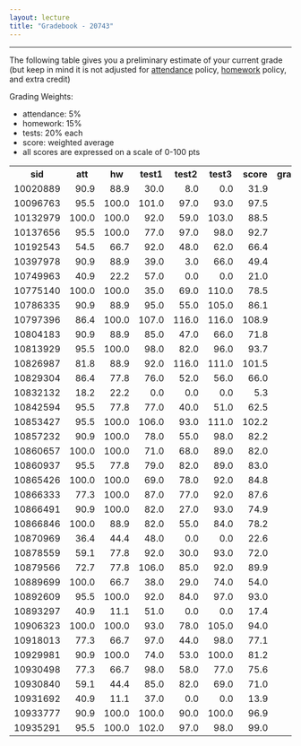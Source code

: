 ```yaml
---
layout: lecture
title: "Gradebook - 20743"
---
```


-----

The following table gives you a preliminary estimate of your current grade (but keep in mind it is not adjusted for <a href="../syllabus#attendance-policy">attendance</a> policy, <a href="../syllabus#hw-policy">homework</a> policy, and extra credit)

Grading Weights:

- attendance: 5%
- homework: 15%
- tests: 20% each
- score: weighted average
- all scores are expressed on a scale of 0-100 pts

<!-- html table generated in R 3.2.3 by xtable 1.8-2 package -->
<!-- Fri May  6 10:54:23 2016 -->
<table >
<tr> <th> sid </th> <th> att </th> <th> hw </th> <th> test1 </th> <th> test2 </th> <th> test3 </th> <th> score </th> <th> grade </th>  </tr>
  <tr> <td align="right"> 10020889 </td> <td align="right"> 90.9 </td> <td align="right"> 88.9 </td> <td align="right"> 30.0 </td> <td align="right"> 8.0 </td> <td align="right"> 0.0 </td> <td align="right"> 31.9 </td> <td align="right"> F </td> </tr>
  <tr> <td align="right"> 10096763 </td> <td align="right"> 95.5 </td> <td align="right"> 100.0 </td> <td align="right"> 101.0 </td> <td align="right"> 97.0 </td> <td align="right"> 93.0 </td> <td align="right"> 97.5 </td> <td align="right"> A </td> </tr>
  <tr> <td align="right"> 10132979 </td> <td align="right"> 100.0 </td> <td align="right"> 100.0 </td> <td align="right"> 92.0 </td> <td align="right"> 59.0 </td> <td align="right"> 103.0 </td> <td align="right"> 88.5 </td> <td align="right"> B </td> </tr>
  <tr> <td align="right"> 10137656 </td> <td align="right"> 95.5 </td> <td align="right"> 100.0 </td> <td align="right"> 77.0 </td> <td align="right"> 97.0 </td> <td align="right"> 98.0 </td> <td align="right"> 92.7 </td> <td align="right"> A </td> </tr>
  <tr> <td align="right"> 10192543 </td> <td align="right"> 54.5 </td> <td align="right"> 66.7 </td> <td align="right"> 92.0 </td> <td align="right"> 48.0 </td> <td align="right"> 62.0 </td> <td align="right"> 66.4 </td> <td align="right"> D </td> </tr>
  <tr> <td align="right"> 10397978 </td> <td align="right"> 90.9 </td> <td align="right"> 88.9 </td> <td align="right"> 39.0 </td> <td align="right"> 3.0 </td> <td align="right"> 66.0 </td> <td align="right"> 49.4 </td> <td align="right"> F </td> </tr>
  <tr> <td align="right"> 10749963 </td> <td align="right"> 40.9 </td> <td align="right"> 22.2 </td> <td align="right"> 57.0 </td> <td align="right"> 0.0 </td> <td align="right"> 0.0 </td> <td align="right"> 21.0 </td> <td align="right"> F </td> </tr>
  <tr> <td align="right"> 10775140 </td> <td align="right"> 100.0 </td> <td align="right"> 100.0 </td> <td align="right"> 35.0 </td> <td align="right"> 69.0 </td> <td align="right"> 110.0 </td> <td align="right"> 78.5 </td> <td align="right"> C </td> </tr>
  <tr> <td align="right"> 10786335 </td> <td align="right"> 90.9 </td> <td align="right"> 88.9 </td> <td align="right"> 95.0 </td> <td align="right"> 55.0 </td> <td align="right"> 105.0 </td> <td align="right"> 86.1 </td> <td align="right"> B </td> </tr>
  <tr> <td align="right"> 10797396 </td> <td align="right"> 86.4 </td> <td align="right"> 100.0 </td> <td align="right"> 107.0 </td> <td align="right"> 116.0 </td> <td align="right"> 116.0 </td> <td align="right"> 108.9 </td> <td align="right"> A </td> </tr>
  <tr> <td align="right"> 10804183 </td> <td align="right"> 90.9 </td> <td align="right"> 88.9 </td> <td align="right"> 85.0 </td> <td align="right"> 47.0 </td> <td align="right"> 66.0 </td> <td align="right"> 71.8 </td> <td align="right"> C </td> </tr>
  <tr> <td align="right"> 10813929 </td> <td align="right"> 95.5 </td> <td align="right"> 100.0 </td> <td align="right"> 98.0 </td> <td align="right"> 82.0 </td> <td align="right"> 96.0 </td> <td align="right"> 93.7 </td> <td align="right"> A </td> </tr>
  <tr> <td align="right"> 10826987 </td> <td align="right"> 81.8 </td> <td align="right"> 88.9 </td> <td align="right"> 92.0 </td> <td align="right"> 116.0 </td> <td align="right"> 111.0 </td> <td align="right"> 101.5 </td> <td align="right"> A </td> </tr>
  <tr> <td align="right"> 10829304 </td> <td align="right"> 86.4 </td> <td align="right"> 77.8 </td> <td align="right"> 76.0 </td> <td align="right"> 52.0 </td> <td align="right"> 56.0 </td> <td align="right"> 66.0 </td> <td align="right"> D </td> </tr>
  <tr> <td align="right"> 10832132 </td> <td align="right"> 18.2 </td> <td align="right"> 22.2 </td> <td align="right"> 0.0 </td> <td align="right"> 0.0 </td> <td align="right"> 0.0 </td> <td align="right"> 5.3 </td> <td align="right"> F </td> </tr>
  <tr> <td align="right"> 10842594 </td> <td align="right"> 95.5 </td> <td align="right"> 77.8 </td> <td align="right"> 77.0 </td> <td align="right"> 40.0 </td> <td align="right"> 51.0 </td> <td align="right"> 62.5 </td> <td align="right"> D </td> </tr>
  <tr> <td align="right"> 10853427 </td> <td align="right"> 95.5 </td> <td align="right"> 100.0 </td> <td align="right"> 106.0 </td> <td align="right"> 93.0 </td> <td align="right"> 111.0 </td> <td align="right"> 102.2 </td> <td align="right"> A </td> </tr>
  <tr> <td align="right"> 10857232 </td> <td align="right"> 90.9 </td> <td align="right"> 100.0 </td> <td align="right"> 78.0 </td> <td align="right"> 55.0 </td> <td align="right"> 98.0 </td> <td align="right"> 82.2 </td> <td align="right"> B </td> </tr>
  <tr> <td align="right"> 10860657 </td> <td align="right"> 100.0 </td> <td align="right"> 100.0 </td> <td align="right"> 71.0 </td> <td align="right"> 68.0 </td> <td align="right"> 89.0 </td> <td align="right"> 82.0 </td> <td align="right"> B </td> </tr>
  <tr> <td align="right"> 10860937 </td> <td align="right"> 95.5 </td> <td align="right"> 77.8 </td> <td align="right"> 79.0 </td> <td align="right"> 82.0 </td> <td align="right"> 89.0 </td> <td align="right"> 83.0 </td> <td align="right"> B </td> </tr>
  <tr> <td align="right"> 10865426 </td> <td align="right"> 100.0 </td> <td align="right"> 100.0 </td> <td align="right"> 69.0 </td> <td align="right"> 78.0 </td> <td align="right"> 92.0 </td> <td align="right"> 84.8 </td> <td align="right"> B </td> </tr>
  <tr> <td align="right"> 10866333 </td> <td align="right"> 77.3 </td> <td align="right"> 100.0 </td> <td align="right"> 87.0 </td> <td align="right"> 77.0 </td> <td align="right"> 92.0 </td> <td align="right"> 87.6 </td> <td align="right"> B </td> </tr>
  <tr> <td align="right"> 10866491 </td> <td align="right"> 90.9 </td> <td align="right"> 100.0 </td> <td align="right"> 82.0 </td> <td align="right"> 27.0 </td> <td align="right"> 93.0 </td> <td align="right"> 74.9 </td> <td align="right"> C </td> </tr>
  <tr> <td align="right"> 10866846 </td> <td align="right"> 100.0 </td> <td align="right"> 88.9 </td> <td align="right"> 82.0 </td> <td align="right"> 55.0 </td> <td align="right"> 84.0 </td> <td align="right"> 78.2 </td> <td align="right"> C </td> </tr>
  <tr> <td align="right"> 10870969 </td> <td align="right"> 36.4 </td> <td align="right"> 44.4 </td> <td align="right"> 48.0 </td> <td align="right"> 0.0 </td> <td align="right"> 0.0 </td> <td align="right"> 22.6 </td> <td align="right"> F </td> </tr>
  <tr> <td align="right"> 10878559 </td> <td align="right"> 59.1 </td> <td align="right"> 77.8 </td> <td align="right"> 92.0 </td> <td align="right"> 30.0 </td> <td align="right"> 93.0 </td> <td align="right"> 72.0 </td> <td align="right"> C </td> </tr>
  <tr> <td align="right"> 10879566 </td> <td align="right"> 72.7 </td> <td align="right"> 77.8 </td> <td align="right"> 106.0 </td> <td align="right"> 85.0 </td> <td align="right"> 92.0 </td> <td align="right"> 89.9 </td> <td align="right"> B </td> </tr>
  <tr> <td align="right"> 10889699 </td> <td align="right"> 100.0 </td> <td align="right"> 66.7 </td> <td align="right"> 38.0 </td> <td align="right"> 29.0 </td> <td align="right"> 74.0 </td> <td align="right"> 54.0 </td> <td align="right"> F </td> </tr>
  <tr> <td align="right"> 10892609 </td> <td align="right"> 95.5 </td> <td align="right"> 100.0 </td> <td align="right"> 92.0 </td> <td align="right"> 84.0 </td> <td align="right"> 97.0 </td> <td align="right"> 93.0 </td> <td align="right"> A </td> </tr>
  <tr> <td align="right"> 10893297 </td> <td align="right"> 40.9 </td> <td align="right"> 11.1 </td> <td align="right"> 51.0 </td> <td align="right"> 0.0 </td> <td align="right"> 0.0 </td> <td align="right"> 17.4 </td> <td align="right"> F </td> </tr>
  <tr> <td align="right"> 10906323 </td> <td align="right"> 100.0 </td> <td align="right"> 100.0 </td> <td align="right"> 93.0 </td> <td align="right"> 78.0 </td> <td align="right"> 105.0 </td> <td align="right"> 94.0 </td> <td align="right"> A </td> </tr>
  <tr> <td align="right"> 10918013 </td> <td align="right"> 77.3 </td> <td align="right"> 66.7 </td> <td align="right"> 97.0 </td> <td align="right"> 44.0 </td> <td align="right"> 98.0 </td> <td align="right"> 77.1 </td> <td align="right"> C </td> </tr>
  <tr> <td align="right"> 10929981 </td> <td align="right"> 90.9 </td> <td align="right"> 100.0 </td> <td align="right"> 74.0 </td> <td align="right"> 53.0 </td> <td align="right"> 100.0 </td> <td align="right"> 81.2 </td> <td align="right"> B </td> </tr>
  <tr> <td align="right"> 10930498 </td> <td align="right"> 77.3 </td> <td align="right"> 66.7 </td> <td align="right"> 98.0 </td> <td align="right"> 58.0 </td> <td align="right"> 77.0 </td> <td align="right"> 75.6 </td> <td align="right"> C </td> </tr>
  <tr> <td align="right"> 10930840 </td> <td align="right"> 59.1 </td> <td align="right"> 44.4 </td> <td align="right"> 85.0 </td> <td align="right"> 82.0 </td> <td align="right"> 69.0 </td> <td align="right"> 71.0 </td> <td align="right"> C </td> </tr>
  <tr> <td align="right"> 10931692 </td> <td align="right"> 40.9 </td> <td align="right"> 11.1 </td> <td align="right"> 37.0 </td> <td align="right"> 0.0 </td> <td align="right"> 0.0 </td> <td align="right"> 13.9 </td> <td align="right"> F </td> </tr>
  <tr> <td align="right"> 10933777 </td> <td align="right"> 90.9 </td> <td align="right"> 100.0 </td> <td align="right"> 100.0 </td> <td align="right"> 90.0 </td> <td align="right"> 100.0 </td> <td align="right"> 96.9 </td> <td align="right"> A </td> </tr>
  <tr> <td align="right"> 10935291 </td> <td align="right"> 95.5 </td> <td align="right"> 100.0 </td> <td align="right"> 102.0 </td> <td align="right"> 97.0 </td> <td align="right"> 98.0 </td> <td align="right"> 99.0 </td> <td align="right"> A </td> </tr>
   </table>
